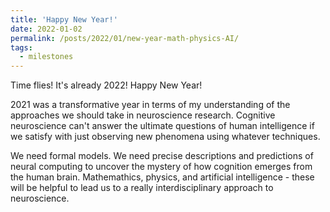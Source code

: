 ```yaml
---
title: 'Happy New Year!'
date: 2022-01-02
permalink: /posts/2022/01/new-year-math-physics-AI/
tags:
  - milestones
---
```

Time flies! It's already 2022! Happy New Year!

2021 was a transformative year in terms of my understanding of the approaches we should take in neuroscience research. Cognitive neuroscience can't answer the ultimate questions of human intelligence if we satisfy with just observing new phenomena using whatever techniques.

We need formal models. We need precise descriptions and predictions of neural computing to uncover the mystery of how cognition emerges from the human brain. Mathemathics, physics, and artificial intelligence - these will be helpful to lead us to a really interdisciplinary approach to neuroscience.
